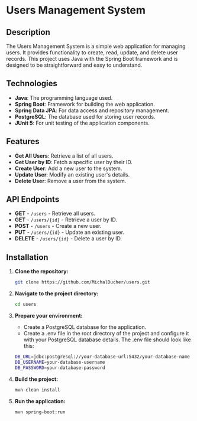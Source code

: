# Users Management System

## Description
The Users Management System is a simple web application for managing users. It provides functionality to create, read, update, and delete user records. This project uses Java with the Spring Boot framework and is designed to be straightforward and easy to understand.

## Technologies
- **Java**: The programming language used.
- **Spring Boot**: Framework for building the web application.
- **Spring Data JPA**: For data access and repository management.
- **PostgreSQL**: The database used for storing user records.
- **JUnit 5**: For unit testing of the application components.

## Features
- **Get All Users**: Retrieve a list of all users.
- **Get User by ID**: Fetch a specific user by their ID.
- **Create User**: Add a new user to the system.
- **Update User**: Modify an existing user's details.
- **Delete User**: Remove a user from the system.

## API Endpoints
- **GET** - `/users` - Retrieve all users.
- **GET** - `/users/{id}` - Retrieve a user by ID.
- **POST** - `/users` - Create a new user.
- **PUT** - `/users/{id}` - Update an existing user.
- **DELETE** - `/users/{id}` - Delete a user by ID.

## Installation
1. **Clone the repository:**
   ```bash
   git clone https://github.com/MichalDucher/users.git
2. **Navigate to the project directory:**
    ```bash
    cd users
3. **Prepare your environment:**

   - Create a PostgreSQL database for the application.
   - Create a .env file in the root directory of the project and configure it with your PostgreSQL database details. The .env file should look like this:
   ```bash
   DB_URL=jdbc:postgresql://your-database-url:5432/your-database-name
   DB_USERNAME=your-database-username
   DB_PASSWORD=your-database-password
4. **Build the project:**
    ```bash
    mvn clean install
5. **Run the application:**
    ```bash
    mvn spring-boot:run